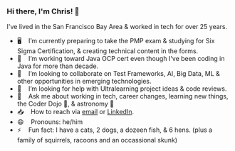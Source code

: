 ### Hi there, I'm Chris! 👋

<!--
**cjrumble/cjrumble** is a ✨ _special_ ✨ repository because its `README.md` (this file) appears on your GitHub profile. -->

I've lived in the San Francisco Bay Area & worked in tech for over 25 years.

- 🖥  &nbsp;&nbsp; I’m currently preparing to take the PMP exam & studying for Six Sigma Certification, & creating technical content in the forms.
- 🌱  &nbsp;&nbsp; I’m working toward Java OCP cert even though I've been coding in Java for more than decade.
- 👯  &nbsp;&nbsp; I’m looking to collaborate on Test Frameworks, AI, Big Data, ML & other opportunities in emerging technologies.
- 🤔  &nbsp;&nbsp; I’m looking for help with Ultralearning project ideas & code reviews.
- 💬  &nbsp;&nbsp; Ask me about working in tech, career changes, learning new things, the Coder Dojo 🥷, & astronomy 🔭
- 📥  &nbsp;&nbsp; How to reach via <a href="cjrumble@yahoo.com">email</a> or <a href="https://www.linkedin.com/in/cjrumble">LinkedIn</a>.
- 😄  &nbsp;&nbsp; Pronouns: he/him
- ⚡ &nbsp;&nbsp; Fun fact: I have a cats, 2 dogs, a dozeen fish, & 6 hens. (plus a family of squirrels, racoons and an occassional skunk)
